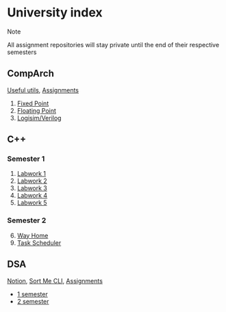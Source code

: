 # University index
> [!NOTE]
> All assignment repositories will stay private until the end of their respective semesters
## CompArch
[Useful utils](https://github.com/wzrayyy-university/ca-tools), [Assignments](https://github.com/wzrayyy-university/ca-assignments)
<ol>
<li value="1"><a href="https://github.com/wzrayyy-university/ca-fixed-point">Fixed Point</a></li>
<li value="2"><a href="https://github.com/wzrayyy-university/ca-floating-point">Floating Point</a></li>
<li value="3"><a href="https://github.com/wzrayyy-university/ca-circuit">Logisim/Verilog</a></li>
</ol>

## C++
### Semester 1</h3>
<ol>
<li value="1"><a href="https://github.com/wzrayyy-university/cpp-labwork-1">Labwork 1</a></li>
<li value="2"><a href="https://github.com/wzrayyy-university/cpp-labwork-2">Labwork 2</a></li>
<li value="3"><a href="https://github.com/wzrayyy-university/cpp-labwork-3">Labwork 3</a></li>
<li value="4"><a href="https://github.com/wzrayyy-university/cpp-labwork-4">Labwork 4</a></li>
<li value="5"><a href="https://github.com/wzrayyy-university/cpp-labwork-5">Labwork 5</a></li>
</ol>

### Semester 2</h3>
<ol>
<li value="6"><a href="https://github.com/wzrayyy-university/cpp-way-home">Way Home</a></li>
<li value="9"><a href="https://github.com/wzrayyy-university/cpp-task-scheduler">Task Scheduler</a></li>
</ol>

## DSA
[Notion](https://sortmesucks.notion.site/2-022d157a62ed448daad9587695484f99), [Sort Me CLI](https://github.com/wzrayyy-university/dsa-cli), [Assignments](https://github.com/wzrayyy-university/dsa-assignments)
<ul>
<li value="1"><a href="https://github.com/wzrayyy-university/dsa-1">1 semester</a></li>
<li value="2"><a href="https://github.com/wzrayyy-university/dsa-2">2 semester</a></li>
</ul>
